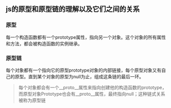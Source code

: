 ## js的原型和原型链的理解以及它们之间的关系 

### 原型
每一个构造函数都有一个prototype属性，指向另一个对象。这个对象的所有属性和方法，都会被构造函数的实例继承。


### 原型链
每个对象都有一个指向它的原型prototype对象的内部链接，每个原型对象又有自己的原型。直到某个对象的原型为null为止，组成这条链的最后一环。
> 每个对象都会有一个__proto__属性来指向创建他的构造函数的prototype，而原型对象Prototype也会有__proto__属性，最终指向null；这种链式关系被称为原型链